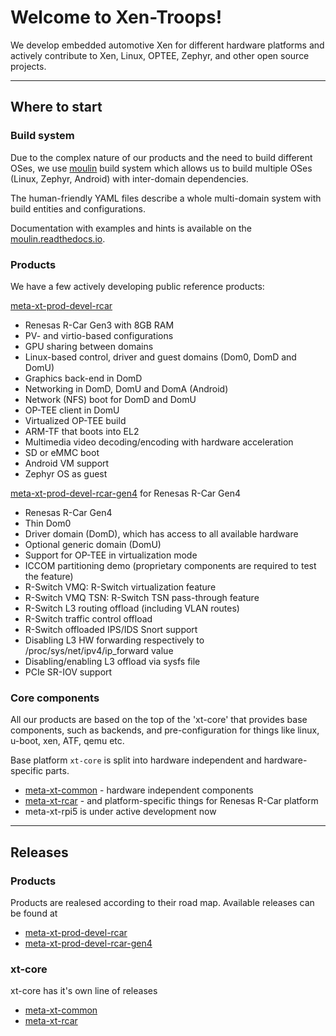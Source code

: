 # Welcome to Xen-Troops!

We develop embedded automotive Xen for different hardware platforms and actively contribute to Xen, Linux, OPTEE, Zephyr, and other open source projects.

---
## Where to start

### Build system
Due to the complex nature of our products and the need to build different OSes, we use [moulin](https://github.com/xen-troops/moulin) build system which allows us to build multiple OSes (Linux, Zephyr, Android) with inter-domain dependencies.

The human-friendly YAML files describe a whole multi-domain system with build entities and configurations.

Documentation with examples and hints is available on the [moulin.readthedocs.io](https://moulin.readthedocs.io/).

### Products
We have a few actively developing public reference products:

[meta-xt-prod-devel-rcar](https://github.com/xen-troops/meta-xt-prod-devel-rcar)
- Renesas R-Car Gen3 with 8GB RAM
- PV- and virtio-based configurations
- GPU sharing between domains
- Linux-based control, driver and guest domains (Dom0, DomD and DomU)
- Graphics back-end in DomD
- Networking in DomD, DomU and DomA (Android)
- Network (NFS) boot for DomD and DomU
- OP-TEE client in DomU
- Virtualized OP-TEE build
- ARM-TF that boots into EL2
- Multimedia video decoding/encoding with hardware acceleration
- SD or eMMC boot
- Android VM support
- Zephyr OS as guest

[meta-xt-prod-devel-rcar-gen4](https://github.com/xen-troops/meta-xt-prod-devel-rcar-gen4) for Renesas R-Car Gen4
- Renesas R-Car Gen4
- Thin Dom0
- Driver domain (DomD), which has access to all available hardware
- Optional generic domain (DomU)
- Support for OP-TEE in virtualization mode
- ICCOM partitioning demo (proprietary components are required to test the feature)
- R-Switch VMQ: R-Switch virtualization feature
- R-Switch VMQ TSN: R-Switch TSN pass-through feature
- R-Switch L3 routing offload (including VLAN routes)
- R-Switch traffic control offload
- R-Switch offloaded IPS/IDS Snort support
- Disabling L3 HW forwarding respectively to /proc/sys/net/ipv4/ip_forward value
- Disabling/enabling L3 offload via sysfs file
- PCIe SR-IOV support

### Core components
All our products are based on the top of the 'xt-core' that provides base components, such as backends, and pre-configuration for things like linux, u-boot, xen, ATF, qemu etc.

Base platform `xt-core` is split into hardware independent and hardware-specific parts.
- [meta-xt-common](https://github.com/xen-troops/meta-xt-common) - hardware independent components
- [meta-xt-rcar](https://github.com/xen-troops/meta-xt-rcar) - and platform-specific things for Renesas R-Car platform
- meta-xt-rpi5 is under active development now

---
## Releases

### Products
Products are realesed according to their road map.
Available releases can be found at
- [meta-xt-prod-devel-rcar](https://github.com/xen-troops/meta-xt-prod-devel-rcar/releases)
- [meta-xt-prod-devel-rcar-gen4](https://github.com/xen-troops/meta-xt-prod-devel-rcar-gen4/releases)


### xt-core
xt-core has it's own line of releases
- [meta-xt-common](https://github.com/xen-troops/meta-xt-common/releases)
- [meta-xt-rcar](https://github.com/xen-troops/meta-xt-rcar/releases)
